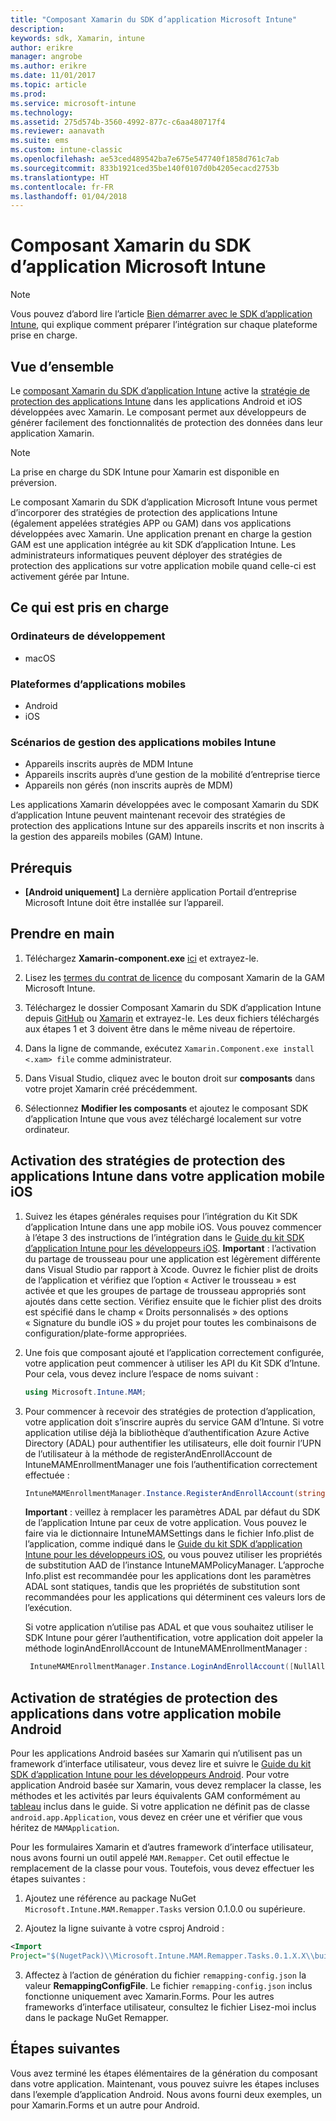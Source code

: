 ```yaml
---
title: "Composant Xamarin du SDK d’application Microsoft Intune"
description: 
keywords: sdk, Xamarin, intune
author: erikre
manager: angrobe
ms.author: erikre
ms.date: 11/01/2017
ms.topic: article
ms.prod: 
ms.service: microsoft-intune
ms.technology: 
ms.assetid: 275d574b-3560-4992-877c-c6aa480717f4
ms.reviewer: aanavath
ms.suite: ems
ms.custom: intune-classic
ms.openlocfilehash: ae53ced489542ba7e675e547740f1858d761c7ab
ms.sourcegitcommit: 833b1921ced35be140f0107d0b4205ecacd2753b
ms.translationtype: HT
ms.contentlocale: fr-FR
ms.lasthandoff: 01/04/2018
---
```

# <a name="microsoft-intune-app-sdk-xamarin-component"></a>Composant Xamarin du SDK d’application Microsoft Intune

> [!NOTE]
> Vous pouvez d’abord lire l’article [Bien démarrer avec le SDK d’application Intune](app-sdk-get-started.md), qui explique comment préparer l’intégration sur chaque plateforme prise en charge.



## <a name="overview"></a>Vue d’ensemble
Le [composant Xamarin du SDK d’application Intune](https://components.xamarin.com/view/microsoft.intune.mam) active la [stratégie de protection des applications Intune](/intune-classic/deploy-use/protect-app-data-using-mobile-app-management-policies-with-microsoft-intune) dans les applications Android et iOS développées avec Xamarin. Le composant permet aux développeurs de générer facilement des fonctionnalités de protection des données dans leur application Xamarin.

> [!NOTE]
> La prise en charge du SDK Intune pour Xamarin est disponible en préversion. 

Le composant Xamarin du SDK d’application Microsoft Intune vous permet d’incorporer des stratégies de protection des applications Intune (également appelées stratégies APP ou GAM) dans vos applications développées avec Xamarin. Une application prenant en charge la gestion GAM est une application intégrée au kit SDK d’application Intune. Les administrateurs informatiques peuvent déployer des stratégies de protection des applications sur votre application mobile quand celle-ci est activement gérée par Intune.

## <a name="whats-supported"></a>Ce qui est pris en charge

### <a name="developer-machines"></a>Ordinateurs de développement
* macOS


### <a name="mobile-app-platforms"></a>Plateformes d’applications mobiles
* Android
* iOS


### <a name="intune-mobile-application-management-scenarios"></a>Scénarios de gestion des applications mobiles Intune

* Appareils inscrits auprès de MDM Intune
* Appareils inscrits auprès d’une gestion de la mobilité d’entreprise tierce
* Appareils non gérés (non inscrits auprès de MDM)

Les applications Xamarin développées avec le composant Xamarin du SDK d’application Intune peuvent maintenant recevoir des stratégies de protection des applications Intune sur des appareils inscrits et non inscrits à la gestion des appareils mobiles (GAM) Intune.

## <a name="prerequisites"></a>Prérequis

* **[Android uniquement]** La dernière application Portail d’entreprise Microsoft Intune doit être installée sur l’appareil.

## <a name="get-started"></a>Prendre en main

1.  Téléchargez **Xamarin-component.exe** [ici](https://components.xamarin.com/submit/xpkg) et extrayez-le.

2. Lisez les [termes du contrat de licence](https://components.xamarin.com/license/microsoft.intune.mam) du composant Xamarin de la GAM Microsoft Intune.

3.  Téléchargez le dossier Composant Xamarin du SDK d’application Intune depuis [GitHub](https://github.com/msintuneappsdk/intune-app-sdk-xamarin) ou [Xamarin](https://components.xamarin.com/license/microsoft.intune.mam) et extrayez-le. Les deux fichiers téléchargés aux étapes 1 et 3 doivent être dans le même niveau de répertoire.

4.  Dans la ligne de commande, exécutez `Xamarin.Component.exe install <.xam> file` comme administrateur.

5.  Dans Visual Studio, cliquez avec le bouton droit sur **composants** dans votre projet Xamarin créé précédemment.

6.  Sélectionnez **Modifier les composants** et ajoutez le composant SDK d’application Intune que vous avez téléchargé localement sur votre ordinateur.



## <a name="enabling-intune-app-protection-polices-in-your-ios-mobile-app"></a>Activation des stratégies de protection des applications Intune dans votre application mobile iOS
1.  Suivez les étapes générales requises pour l’intégration du Kit SDK d’application Intune dans une app mobile iOS. Vous pouvez commencer à l’étape 3 des instructions de l’intégration dans le [Guide du kit SDK d’application Intune pour les développeurs iOS](app-sdk-ios.md#build-the-sdk-into-your-mobile-app).
    **Important** : l’activation du partage de trousseau pour une application est légèrement différente dans Visual Studio par rapport à Xcode. Ouvrez le fichier plist de droits de l’application et vérifiez que l’option « Activer le trousseau » est activée et que les groupes de partage de trousseau appropriés sont ajoutés dans cette section. Vérifiez ensuite que le fichier plist des droits est spécifié dans le champ « Droits personnalisés » des options « Signature du bundle iOS » du projet pour toutes les combinaisons de configuration/plate-forme appropriées.
2.  Une fois que composant ajouté et l’application correctement configurée, votre application peut commencer à utiliser les API du Kit SDK d’Intune. Pour cela, vous devez inclure l’espace de noms suivant :
      ```csharp
      using Microsoft.Intune.MAM;
      ```
3.    Pour commencer à recevoir des stratégies de protection d’application, votre application doit s’inscrire auprès du service GAM d’Intune. Si votre application utilise déjà la bibliothèque d’authentification Azure Active Directory (ADAL) pour authentifier les utilisateurs, elle doit fournir l’UPN de l’utilisateur à la méthode de registerAndEnrollAccount de IntuneMAMEnrollmentManager une fois l’authentification correctement effectuée :
      ```csharp
      IntuneMAMEnrollmentManager.Instance.RegisterAndEnrollAccount(string identity);
      ```
      **Important** : veillez à remplacer les paramètres ADAL par défaut du SDK de l’application Intune par ceux de votre application. Vous pouvez le faire via le dictionnaire IntuneMAMSettings dans le fichier Info.plist de l’application, comme indiqué dans le [Guide du kit SDK d’application Intune pour les développeurs iOS](app-sdk-ios.md#configure-settings-for-the-intune-app-sdk), ou vous pouvez utiliser les propriétés de substitution AAD de l’instance IntuneMAMPolicyManager. L’approche Info.plist est recommandée pour les applications dont les paramètres ADAL sont statiques, tandis que les propriétés de substitution sont recommandées pour les applications qui déterminent ces valeurs lors de l’exécution. 
      
      Si votre application n’utilise pas ADAL et que vous souhaitez utiliser le SDK Intune pour gérer l’authentification, votre application doit appeler la méthode loginAndEnrollAccount de IntuneMAMEnrollmentManager :
      ```csharp
       IntuneMAMEnrollmentManager.Instance.LoginAndEnrollAccount([NullAllowed] string identity);
      ```

## <a name="enabling-app-protection-policies-in-your-android-mobile-app"></a>Activation de stratégies de protection des applications dans votre application mobile Android
Pour les applications Android basées sur Xamarin qui n’utilisent pas un framework d’interface utilisateur, vous devez lire et suivre le [Guide du kit SDK d’application Intune pour les développeurs Android](app-sdk-android.md). Pour votre application Android basée sur Xamarin, vous devez remplacer la classe, les méthodes et les activités par leurs équivalents GAM conformément au [tableau](app-sdk-android.md#replace-classes-methods-and-activities-with-their-mam-equivalent) inclus dans le guide. Si votre application ne définit pas de classe `android.app.Application`, vous devez en créer une et vérifier que vous héritez de `MAMApplication`.

Pour les formulaires Xamarin et d’autres framework d’interface utilisateur, nous avons fourni un outil appelé `MAM.Remapper`. Cet outil effectue le remplacement de la classe pour vous. Toutefois, vous devez effectuer les étapes suivantes :

1.  Ajoutez une référence au package NuGet `Microsoft.Intune.MAM.Remapper.Tasks` version 0.1.0.0 ou supérieure.

2.  Ajoutez la ligne suivante à votre csproj Android :
  ```xml
  <Import
  Project="$(NugetPack)\\Microsoft.Intune.MAM.Remapper.Tasks.0.1.X.X\\build\\MonoAndroid10\\Microsoft.Intune.MAM.Remapper.targets" />
  ```

3.  Affectez à l’action de génération du fichier `remapping-config.json` la valeur **RemappingConfigFile**. Le fichier `remapping-config.json` inclus fonctionne uniquement avec Xamarin.Forms. Pour les autres frameworks d’interface utilisateur, consultez le fichier Lisez-moi inclus dans le package NuGet Remapper.

## <a name="next-steps"></a>Étapes suivantes

Vous avez terminé les étapes élémentaires de la génération du composant dans votre application. Maintenant, vous pouvez suivre les étapes incluses dans l’exemple d’application Android. Nous avons fourni deux exemples, un pour Xamarin.Forms et un autre pour Android.
